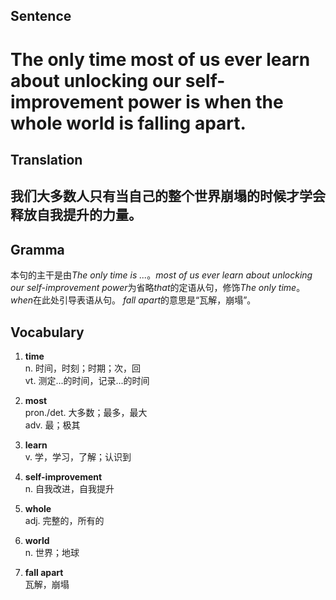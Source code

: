 ## Sentence

<h1>The only time most of us ever learn about unlocking our self-improvement power is when the whole world is falling apart.</h1>

## Translation

<h2>我们大多数人只有当自己的整个世界崩塌的时候才学会释放自我提升的力量。</h2>

## Gramma     

本句的主干是由*The only time is ...*。*most of us ever learn about unlocking our self-improvement power*为省略*that*的定语从句，修饰*The only time*。*when*在此处引导表语从句。     *fall apart*的意思是“瓦解，崩塌”。     

## Vocabulary   

1. **time**     
n. 时间，时刻；时期；次，回      
vt. 测定...的时间，记录...的时间        

2. **most**      
pron./det. 大多数；最多，最大       
adv. 最；极其        

3. **learn**      
v. 学，学习，了解；认识到       

4. **self-improvement**       
n. 自我改进，自我提升      

5. **whole**       
adj. 完整的，所有的       

6. **world**      
n. 世界；地球        

7. **fall apart**      
瓦解，崩塌        
